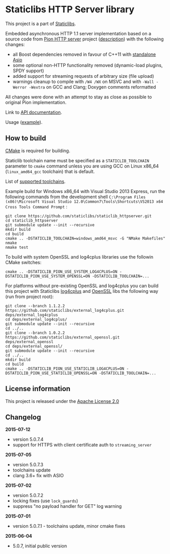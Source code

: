 Staticlibs HTTP Server library
==============================

This project is a part of [Staticlibs](http://staticlibs.net/).

Embedded asynchronous HTTP 1.1 server implementation based on a source code from [Pion HTTP server](https://github.com/splunk/pion)
project ([description](http://sourceforge.net/p/pion/mailman/message/32075645/)) with the following changes:

 - all Boost dependencies removed in favour of C++11 with [standalone Asio](https://think-async.com/Asio/AsioStandalone)
 - some optional non-HTTP functionality removed (dynamic-load plugins, SPDY support)
 - added support for streaming requests  of arbitrary size (file upload)
 - warnings cleanup to compile with `/W4 /WX` on MSVC and with `-Wall -Werror -Wextra` on GCC and Clang; Doxygen comments reformatted

All changes were done with an attempt to stay as close as possible to original Pion implementation.

Link to [API documentation](http://staticlibs.github.io/staticlib_httpserver/docs/html/namespacepion_1_1http.html).

Usage ([example](https://github.com/staticlibs/staticlib_httpserver/blob/master/test/pion_test.cpp)).

How to build
------------

[CMake](http://cmake.org/) is required for building.

Staticlib toolchain name must be specified as a `STATICLIB_TOOLCHAIN` parameter to `cmake` command
unless you are using GCC on Linux x86_64 (`linux_amd64_gcc` toolchain) that is default.

List of [supported toolchains](https://github.com/staticlibs/cmake/tree/master/toolchains).

Example build for Windows x86_64 with Visual Studio 2013 Express, run the following commands 
from the development shell `C:\Program Files (x86)\Microsoft Visual Studio 12.0\Common7\Tools\Shortcuts\VS2013 x64 Cross Tools Command Prompt` :

    git clone https://github.com/staticlibs/staticlib_httpserver.git
    cd staticlib_httpserver
    git submodule update --init --recursive
    mkdir build
    cd build
    cmake .. -DSTATICLIB_TOOLCHAIN=windows_amd64_msvc -G "NMake Makefiles"
    nmake
    nmake test

To build with system OpenSSL and log4cplus libraries use the followin CMake switches:

    cmake .. -DSTATICLIB_PION_USE_SYSTEM_LOG4CPLUS=ON -DSTATICLIB_PION_USE_SYSTEM_OPENSSL=ON -DSTATICLIB_TOOLCHAIN=...

For platforms without pre-existing OpenSSL and log4cplus you can build this project with Staticlibs 
[log4cplus](https://github.com/staticlibs/external_log4cplus) and 
[OpenSSL](https://github.com/staticlibs/external_openssl) libs the following way (run from project root):

    git clone --branch 1.1.2.2 https://github.com/staticlibs/external_log4cplus.git deps/external_log4cplus
    cd deps/external_log4cplus/
    git submodule update --init --recursive
    cd ../..
    git clone --branch 1.0.2.2 https://github.com/staticlibs/external_openssl.git deps/external_openssl
    cd deps/external_openssl/
    git submodule update --init --recursive
    cd ../..
    mkdir build
    cd build
    cmake .. -DSTATICLIB_PION_USE_STATICLIB_LOG4CPLUS=ON -DSTATICLIB_PION_USE_STATICLIB_OPENSSL=ON -DSTATICLIB_TOOLCHAIN=...

License information
-------------------

This project is released under the [Apache License 2.0](http://www.apache.org/licenses/LICENSE-2.0)

Changelog
---------

**2015-07-12**

 * version 5.0.7.4
 * support for HTTPS with client certificate auth to `streaming_server`

**2015-07-05**

 * version 5.0.7.3
 * toolchains update
 * clang 3.6+ fix with ASIO

**2015-07-02**

 * version 5.0.7.2
 * locking fixes (use `lock_guards`)
 * suppress "no payload handler for GET" log warning

**2015-07-01**

 * version 5.0.7.1 - toolchains update, minor cmake fixes

**2015-06-04**

 * 5.0.7, initial public version
